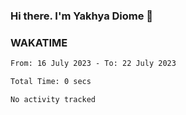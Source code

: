 ### Hi there. I'm Yakhya Diome 👋

### WAKATIME
<!--START_SECTION:waka-->

```txt
From: 16 July 2023 - To: 22 July 2023

Total Time: 0 secs

No activity tracked
```

<!--END_SECTION:waka-->
